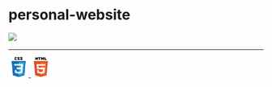 # personal-website
<img src="https://img.shields.io/badge/%D0%A1%D0%B0%D0%B9%D1%82%20%D0%B2%D0%B8%D0%B7%D0%B8%D1%82%D0%BA%D0%B0-%D0%A3%20%D0%95%D0%B2%D0%B3%D0%B5%D0%BD%D0%B8%D0%B9-green?style=for-the-badge&logo=appveyor"></img>
<hr>
<p align="left"> <a href="https://www.w3schools.com/css/" target="_blank" rel="noreferrer"> <img src="https://raw.githubusercontent.com/devicons/devicon/master/icons/css3/css3-original-wordmark.svg" alt="css3" width="40" height="40"/> </a> <a href="https://www.w3.org/html/" target="_blank" rel="noreferrer"> <img src="https://raw.githubusercontent.com/devicons/devicon/master/icons/html5/html5-original-wordmark.svg" alt="html5" width="40" height="40"/> </a> </p>
